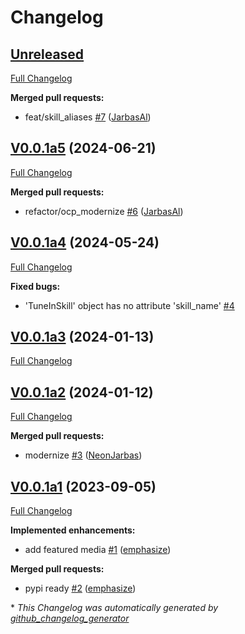 # Changelog

## [Unreleased](https://github.com/OpenVoiceOS/skill-ovos-tunein/tree/HEAD)

[Full Changelog](https://github.com/OpenVoiceOS/skill-ovos-tunein/compare/V0.0.1a5...HEAD)

**Merged pull requests:**

- feat/skill\_aliases [\#7](https://github.com/OpenVoiceOS/skill-ovos-tunein/pull/7) ([JarbasAl](https://github.com/JarbasAl))

## [V0.0.1a5](https://github.com/OpenVoiceOS/skill-ovos-tunein/tree/V0.0.1a5) (2024-06-21)

[Full Changelog](https://github.com/OpenVoiceOS/skill-ovos-tunein/compare/V0.0.1a4...V0.0.1a5)

**Merged pull requests:**

- refactor/ocp\_modernize [\#6](https://github.com/OpenVoiceOS/skill-ovos-tunein/pull/6) ([JarbasAl](https://github.com/JarbasAl))

## [V0.0.1a4](https://github.com/OpenVoiceOS/skill-ovos-tunein/tree/V0.0.1a4) (2024-05-24)

[Full Changelog](https://github.com/OpenVoiceOS/skill-ovos-tunein/compare/V0.0.1a3...V0.0.1a4)

**Fixed bugs:**

- 'TuneInSkill' object has no attribute 'skill\_name' [\#4](https://github.com/OpenVoiceOS/skill-ovos-tunein/issues/4)

## [V0.0.1a3](https://github.com/OpenVoiceOS/skill-ovos-tunein/tree/V0.0.1a3) (2024-01-13)

[Full Changelog](https://github.com/OpenVoiceOS/skill-ovos-tunein/compare/V0.0.1a2...V0.0.1a3)

## [V0.0.1a2](https://github.com/OpenVoiceOS/skill-ovos-tunein/tree/V0.0.1a2) (2024-01-12)

[Full Changelog](https://github.com/OpenVoiceOS/skill-ovos-tunein/compare/V0.0.1a1...V0.0.1a2)

**Merged pull requests:**

- modernize [\#3](https://github.com/OpenVoiceOS/skill-ovos-tunein/pull/3) ([NeonJarbas](https://github.com/NeonJarbas))

## [V0.0.1a1](https://github.com/OpenVoiceOS/skill-ovos-tunein/tree/V0.0.1a1) (2023-09-05)

[Full Changelog](https://github.com/OpenVoiceOS/skill-ovos-tunein/compare/3a9bc88b6e19b2674044ba0249758cf2aa5e3885...V0.0.1a1)

**Implemented enhancements:**

- add featured media [\#1](https://github.com/OpenVoiceOS/skill-ovos-tunein/pull/1) ([emphasize](https://github.com/emphasize))

**Merged pull requests:**

- pypi ready [\#2](https://github.com/OpenVoiceOS/skill-ovos-tunein/pull/2) ([emphasize](https://github.com/emphasize))



\* *This Changelog was automatically generated by [github_changelog_generator](https://github.com/github-changelog-generator/github-changelog-generator)*
